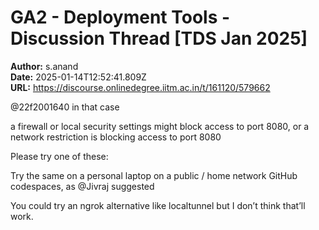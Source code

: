 # GA2 - Deployment Tools - Discussion Thread [TDS Jan 2025]

**Author:** s.anand  
**Date:** 2025-01-14T12:52:41.809Z  
**URL:** https://discourse.onlinedegree.iitm.ac.in/t/161120/579662

@22f2001640 in that case

a firewall or local security settings might block access to port 8080, or
a network restriction is blocking access to port 8080

Please try one of these:

Try the same on a personal laptop on a public / home network
GitHub codespaces, as @Jivraj suggested

You could try an ngrok alternative like localtunnel but I don’t think that’ll work.
